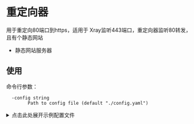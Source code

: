 # 重定向器
用于重定向80端口到https，适用于 Xray监听443端口，重定向器监听80转发，且有个静态网站
* 静态网站服务器



## 使用
命令行参数：
```
  -config string
        Path to config file (default "./config.yaml")
```

<details>
  <summary>点击此处展开示例配置文件</summary>
  
```yml
# listen: 监听地址
listen: 127.0.0.1:8080

# redirecthttps: 监听一个地址，发送到这个地址的 http 请求将被重定向到 https
redirecthttps: 0.0.0.0:80

# inboundbuffersize: 入站缓冲区大小，单位 KB, 默认值 4
# 相同吞吐量和连接数情况下，缓冲区越大，消耗的内存越大，消耗 CPU 时间越少。在网络吞吐量较低时，缓存过大可能增加延迟。
inboundbuffersize: 4

# outboundbuffersize: 出站缓冲区大小，单位 KB, 默认值 32
outboundbuffersize: 32

# http: listen 的 http 流量的处理方式
http:
  # handler: fileServer 将服务一个静态网站
  handler: fileServer
  # args: 静态网站的文件路径
  args: /var/www/html

#  # handler: proxyPass 将流量转发至另一个地址
#  handler: proxyPass
#  # args: 转发的目标地址
#  args: 127.0.0.1:40001

```
</details>
